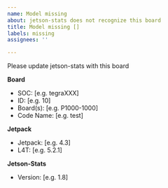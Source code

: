 ```yaml
---
name: Model missing
about: jetson-stats does not recognize this board
title: Model missing []
labels: missing
assignees: ''

---
```


Please update jetson-stats with this board
<!-- Complete all fields
  You can find this data on:
   * jetson_release -v
   * jtop (page INFO)
-->
**Board**
 - SOC: [e.g. tegraXXX]
 - ID: [e.g. 10]
 - Board(s): [e.g. P1000-1000]
 - Code Name: [e.g. test]

**Jetpack**
 - Jetpack: [e.g. 4.3]
 - L4T: [e.g. 5.2.1]

<!-- Use jtop -v -->
**Jetson-Stats**
 - Version: [e.g. 1.8]
